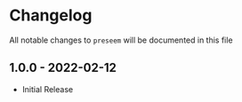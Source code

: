 # Changelog

All notable changes to `preseem` will be documented in this file

## 1.0.0 - 2022-02-12

- Initial Release
